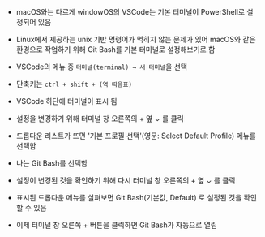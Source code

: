 - macOS와는 다르게 windowOS의 VSCode는 기본 터미널이 PowerShell로 설정되어 있음
- Linux에서 제공하는 unix 기반 명령어가 먹히지 않는 문제가 있어 macOS와 같은 환경으로 작업하기 위해 Git Bash를 기본 터미널로 설정해보기로 함

- VSCode의 메뉴 중 `터미널(terminal) → 새 터미널`을 선택
- 단축키는 `ctrl + shift + (역 따옴표)`
- VSCode 하단에 터미널이 표시 됨

- 설정을 변경하기 위해 터미널 창 오른쪽의 + 옆 ⌄ 를 클릭
- 드롭다운 리스트가 뜨면 '기본 프로필 선택'(영문: Select Default Profile) 메뉴를 선택함
- 나는 Git Bash를 선택함
- 설정이 변경된 것을 확인하기 위해 다시 터미널 창 오른쪽의 + 옆 ⌄ 를 클릭
- 표시된 드롭다운 메뉴를 살펴보면 Git Bash(기본값, Default) 로 설정된 것을 확인할 수 있음
- 이제 터미널 창 오른쪽 + 버튼을 클릭하면 Git Bash가 자동으로 열림